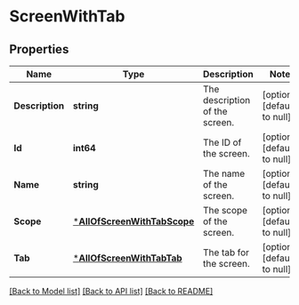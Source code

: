 # ScreenWithTab

## Properties
Name | Type | Description | Notes
------------ | ------------- | ------------- | -------------
**Description** | **string** | The description of the screen. | [optional] [default to null]
**Id** | **int64** | The ID of the screen. | [optional] [default to null]
**Name** | **string** | The name of the screen. | [optional] [default to null]
**Scope** | [***AllOfScreenWithTabScope**](AllOfScreenWithTabScope.md) | The scope of the screen. | [optional] [default to null]
**Tab** | [***AllOfScreenWithTabTab**](AllOfScreenWithTabTab.md) | The tab for the screen. | [optional] [default to null]

[[Back to Model list]](../README.md#documentation-for-models) [[Back to API list]](../README.md#documentation-for-api-endpoints) [[Back to README]](../README.md)

